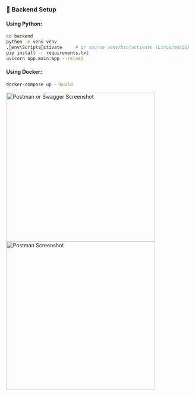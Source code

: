 ### 🧭 Backend Setup

#### Using Python:
```bash
cd backend
python -m venv venv
.env\Scriptsctivate     # or source venv/bin/activate (Linux/macOS)
pip install -r requirements.txt
uvicorn app.main:app --reload
```

#### Using Docker:
```bash
docker-compose up --build
```
<img src="https://github.com/user-attachments/assets/c34af5a2-6d51-4eca-ad3f-6b853576ae25" alt="Postman or Swagger Screenshot" width="400"/>


<img src="https://github.com/user-attachments/assets/52b4f521-d693-4610-a741-2c246542981f" alt="Postman Screenshot" width="400"/>


